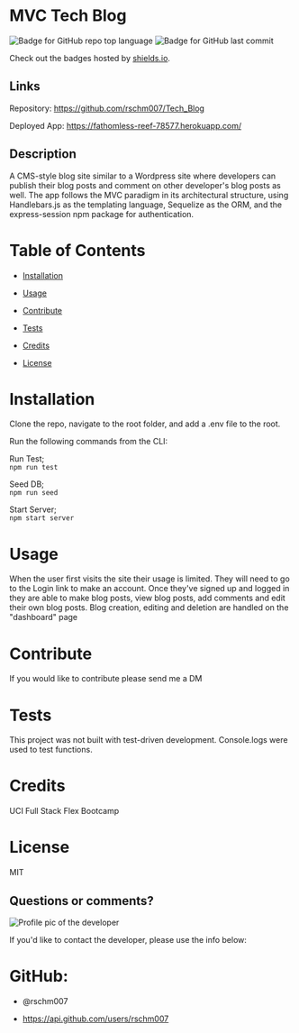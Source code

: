 
# MVC Tech Blog

![Badge for GitHub repo top language](https://img.shields.io/github/languages/top/rschm007/Tech_Blog?style=flat&logo=appveyor) ![Badge for GitHub last commit](https://img.shields.io/github/last-commit/rschm007/Tech_Blog?style=flat&logo=appveyor)
  
Check out the badges hosted by [shields.io](https://shields.io/).

## Links

Repository: <a href="https://github.com/rschm007/Tech_Blog">https://github.com/rschm007/Tech_Blog</a>

Deployed App: <a href="https://fathomless-reef-78577.herokuapp.com/">https://fathomless-reef-78577.herokuapp.com/</a>

## Description

A CMS-style blog site similar to a Wordpress site where developers can publish their blog posts and comment on other developer's blog posts as well. The app follows the MVC paradigm in its architectural structure, using Handlebars.js as the templating language, Sequelize as the ORM, and the express-session npm package for authentication.

# Table of Contents
* [Installation](#installation)

* [Usage](#usage)

* [Contribute](#contribute)

* [Tests](#tests)

* [Credits](#credits)

* [License](#license)

# Installation

Clone the repo, navigate to the root folder, and add a .env file to the root.

Run the following commands from the CLI:     

Run Test;    
`npm run test`     

Seed DB;   
`npm run seed`     

Start Server;     
`npm start server`   


# Usage

When the user first visits the site their usage is limited. They will need to go to the Login link to make an account. Once they've signed up and logged in they are able to make blog posts, view blog posts, add comments and edit their own blog posts. Blog creation, editing and deletion are handled on the "dashboard" page


# Contribute

If you would like to contribute please send me a DM


# Tests

This project was not built with test-driven development. Console.logs were used to test functions.


# Credits

UCI Full Stack Flex Bootcamp


# License

MIT



## Questions or comments?

![Profile pic of the developer](https://avatars1.githubusercontent.com/u/69170803?v=4)

If you'd like to contact the developer, please use the info below:

# GitHub:

* @rschm007 

* https://api.github.com/users/rschm007
